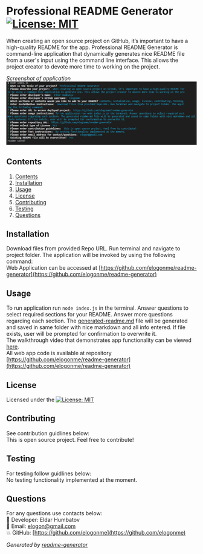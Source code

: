 # Professional README Generator  [![License: MIT](https://img.shields.io/badge/License-MIT-yellow.svg)](https://opensource.org/licenses/MIT)

  When creating an open source project on GitHub, it’s important to have a high-quality README for the app. Professional README Generator is command-line application that dynamically generates nice README file from a user's input using the command line interface. This allows the project creator to devote more time to working on the project.

*Screenshot of application*
![Demo screenshot 1](img/demo1.jpg)
  
## Contents

1. [Contents](#contents)
2. [Installation](#installation)
3. [Usage](#usage)
4. [License](#license)
5. [Contributing](#contributing)
6. [Testing](#testing)
7. [Questions](#questions)

## Installation

Download files from provided Repo URL. Run terminal and navigate to project folder. The application will be invoked by using the following command:  
Web Application can be accessed at [https://github.com/elogonme/readme-generator](https://github.com/elogonme/readme-generator)

## Usage

To run application run `node index.js` in the terminal. Answer questions to select required sections for your README. Answer more questions regarding each section. The [generated-readme.md](https://github.com/elogonme/readme-generator/blob/main/generated-readme.md) file will be generated and saved in same folder with nice markdown and all info entered. If file exists, user will be prompted for confirmation to overwrite it.  
The walkthrough video that demonstrates app functionality can be viewed [here](https://drive.google.com/file/d/1Wu1a9RyRs3mJ4VABv6lY925n8Ng9A5ok/view).  
All web app code is available at repository [https://github.com/elogonme/readme-generator](https://github.com/elogonme/readme-generator)

## License

Licensed under the [![License: MIT](https://img.shields.io/badge/License-MIT-yellow.svg)](https://opensource.org/licenses/MIT)

## Contributing

See contribution guidlines below:  
This is open source project. Feel free to contribute!

## Testing

For testing follow guidlines below:  
No testing functionality implemented at the moment.

## Questions

For any questions use contacts below:  
        :construction_worker: Developer: Eldar Humbatov  
        :email: Email: elogon@gmail.com  
        :boom: GitHub: [https://github.com/elogonme](https://github.com/elogonme)
        
*Generated by [readme-generator](https://github.com/elogonme/readme-generator)*
